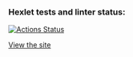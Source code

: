 ### Hexlet tests and linter status:
[![Actions Status](https://github.com/AnyaZharikova/frontend-project-12/actions/workflows/hexlet-check.yml/badge.svg)](https://github.com/AnyaZharikova/frontend-project-12/actions)

[View the site](https://frontend-project-12-l642.onrender.com)
